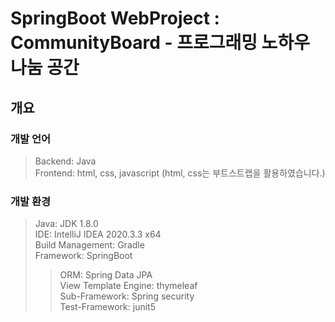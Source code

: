 SpringBoot WebProject : CommunityBoard - 프로그래밍 노하우 나눔 공간
=====================


개요
-----

### 개발 언어  
> Backend: Java  
> Frontend: html, css, javascript (html, css는 부트스트랩을 활용하였습니다.)

### 개발 환경  
> Java: JDK 1.8.0  
> IDE: IntelliJ IDEA 2020.3.3 x64  
> Build Management: Gradle  
> Framework: SpringBoot  
> > ORM: Spring Data JPA  
> > View Template Engine: thymeleaf  
> > Sub-Framework: Spring security  
> > Test-Framework: junit5  


